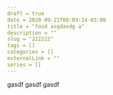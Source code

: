 ```yaml
---  
draft = true
date = 2020-09-21T00:03:14-03:00
title = "fasd asgdasdg a"
description = ""
slug = "222222" 
tags = []
categories = []
externalLink = ""
series = []
---
```


gasdf
gasdf
gasdf
